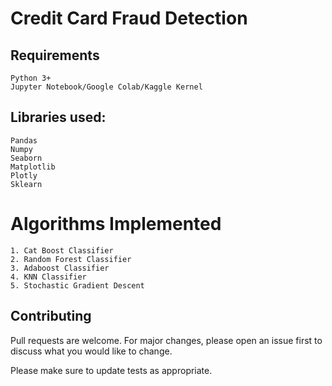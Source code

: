 # Credit Card Fraud Detection

## Requirements
```
Python 3+
Jupyter Notebook/Google Colab/Kaggle Kernel
```

## Libraries used:
```
Pandas
Numpy
Seaborn
Matplotlib
Plotly
Sklearn
```

# Algorithms Implemented
```
1. Cat Boost Classifier
2. Random Forest Classifier
3. Adaboost Classifier
4. KNN Classifier
5. Stochastic Gradient Descent
```

## Contributing
Pull requests are welcome. For major changes, please open an issue first to discuss what you would like to change.

Please make sure to update tests as appropriate.
